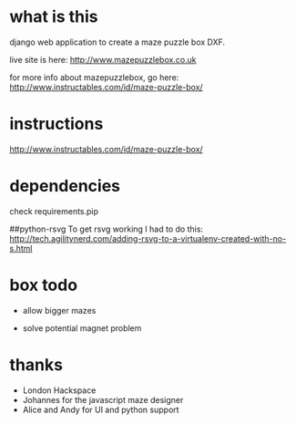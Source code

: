 # what is this

django web application to create a maze puzzle box DXF.

live site is here: http://www.mazepuzzlebox.co.uk

for more info about mazepuzzlebox, go here: http://www.instructables.com/id/maze-puzzle-box/

# instructions

http://www.instructables.com/id/maze-puzzle-box/

# dependencies

check requirements.pip 

##python-rsvg
To get rsvg working I had to do this:
http://tech.agilitynerd.com/adding-rsvg-to-a-virtualenv-created-with-no-s.html

# box todo

+ allow bigger mazes
- solve potential magnet problem 

# thanks 

- London Hackspace
- Johannes for the javascript maze designer
- Alice and Andy for UI and python support

